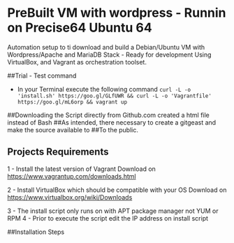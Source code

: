 # PreBuilt VM with wordpress - Runnin on Precise64 Ubuntu 64

Automation setup to ti download and build a Debian/Ubuntu VM
with Wordpress/Apache and MariaDB Stack - Ready for development
Using VirtualBox, and Vagrant as orchestration toolset.

##Trial - Test command
- In your Terminal execute the following command
```curl -L -o 'install.sh' https://goo.gl/GLfUWR && curl -L -o 'Vagrantfile' https://goo.gl/mL6orp && vagrant up```

##Downloading the Script directly from Github.com created a html file instead of Bash
##As intended, there necessary to create a gitgeast and make the source available to 
##To the public.

## Projects Requirements
 1 - Install the latest version of Vagrant
    Download on https://www.vagrantup.com/downloads.html

 2 - Install VirtualBox which should be compatible with your OS
    Download on https://www.virtualbox.org/wiki/Downloads

 3 - The install script only runs on with APT package manager not YUM or RPM
 4 - Prior to execute the script edit the IP address on install script

##Installation Steps



